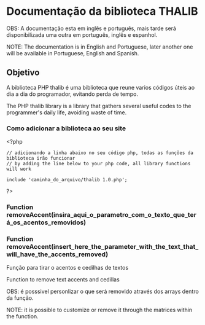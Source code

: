 # Documentação da biblioteca THALIB

OBS: A documentação esta em inglês e português, mais tarde será disponibilizada uma outra em português, inglês e espanhol.

NOTE: The documentation is in English and Portuguese, later another one will be available in Portuguese, English and Spanish.

## Objetivo

A biblioteca PHP thalib é uma biblioteca que reune varios códigos úteis ao dia a dia do programador, evitando perda de tempo.

The PHP thalib library is a library that gathers several useful codes to the programmer's daily life, avoiding waste of time.

### Como adicionar a biblioteca ao seu site

\<?php

    // adicionando a linha abaixo no seu código php, todas as funções da biblioteca irão funcionar
    // by adding the line below to your php code, all library functions will work
    
    include 'caminha_do_arquivo/thalib 1.0.php';

?>

### Function removeAccent(insira_aqui_o_parametro_com_o_texto_que_terá_os_acentos_removidos)

### Function removeAccent(insert_here_the_parameter_with_the_text_that_will_have_the_accents_removed)

Função para tirar o acentos e cedilhas de textos

Function to remove text accents and cedillas

OBS: é posssivel personlizar o que será removido através dos arrays dentro da função.

NOTE: it is possible to customize or remove it through the matrices within the function.
